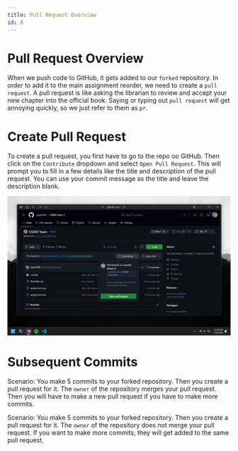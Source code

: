 ```yaml
---
title: Pull Request Overview
id: 8
---
```


# Pull Request Overview

When we push code to GitHub, it gets added to our `forked` repository. In order to add it to the main assignment reorder, we need to create a `pull request`. A pull request is like asking the librarian to review and accept your new chapter into the official book. Saying or typing out `pull request` will get annoying quickly, so we just refer to them as `pr`.

# Create Pull Request

To create a pull request, you first have to go to the repo oo GitHub. Then click on the `Contribute` dropdown and select `Open Pull Request`. This will prompt you to fill in a few details like the title and description of the pull request. You can use your commit message as the title and leave the description blank.

![Create Pull Request](./images/create-pull-request.webp)

# Subsequent Commits

Scenario: You make 5 commits to your forked repository. Then you create a pull request for it. The `owner` of the repository merges your pull request. Then you will have to make a new pull request if you have to make more commits.

Scenario: You make 5 commits to your forked repository. Then you create a pull request for it. The `owner` of the repository does not merge your pull request. If you want to make more commits, they will get added to the same pull request.
